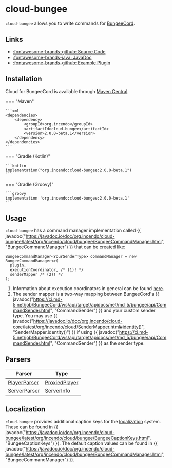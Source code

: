 # cloud-bungee

`cloud-bungee` allows you to write commands for [BungeeCord](https://github.com/SpigotMC/BungeeCord).

## Links

<div class="grid cards" markdown>

- [:fontawesome-brands-github: Source Code](https://github.com/Incendo/cloud-minecraft/tree/master/cloud-bungee)
- [:fontawesome-brands-java: JavaDoc](https://javadoc.io/doc/org.incendo/cloud-bungee)
- [:fontawesome-brands-github: Example Plugin](https://github.com/Incendo/cloud-minecraft/tree/master/examples/example-bungee)

</div>

## Installation

Cloud for BungeeCord is available through [Maven Central](https://central.sonatype.com/artifact/org.incendo/cloud-bungee).

<!-- prettier-ignore -->
=== "Maven"

    ```xml
    <dependencies>
        <dependency>
            <groupId>org.incendo</groupId>
            <artifactId>cloud-bungee</artifactId>
            <version>2.0.0-beta.1</version>
        </dependency>
    </dependencies>
    ```

=== "Gradle (Kotlin)"

    ```kotlin
    implementation("org.incendo:cloud-bungee:2.0.0-beta.1")
    ```

=== "Gradle (Groovy)"

    ```groovy
    implementation 'org.incendo:cloud-bungee:2.0.0-beta.1'
    ```

## Usage

`cloud-bungee` has a command manager implementation called
{{ javadoc("https://javadoc.io/doc/org.incendo/cloud-bungee/latest/org/incendo/cloud/bungee/BungeeCommandManager.html", "BungeeCommandManager") }}
that can be created like:

```{ .java .annotate }
BungeeCommandManager<YourSenderType> commandManager = new BungeeCommandManager<>(
  plugin,
  executionCoordinator, /* (1)! */
  senderMapper /* (2)! */
);
```

1. Information about execution coordinators in general can be found
   [here](../core/index.md#execution-coordinators).
2. The sender mapper is a two-way mapping between BungeeCord's
   {{ javadoc("https://ci.md-5.net/job/BungeeCord/ws/api/target/apidocs/net/md_5/bungee/api/CommandSender.html", "CommandSender") }} and your custom sender type.
   You may use {{ javadoc("<https://javadoc.io/doc/org.incendo/cloud-core/latest/org/incendo/cloud/SenderMapper.html#identity()>", "SenderMapper.identity()") }} if using {{ javadoc("https://ci.md-5.net/job/BungeeCord/ws/api/target/apidocs/net/md_5/bungee/api/CommandSender.html", "CommandSender") }} as the sender type.

## Parsers

| Parser                                                                                                                   | Type                                                                                                                        |
| ------------------------------------------------------------------------------------------------------------------------ | --------------------------------------------------------------------------------------------------------------------------- |
| [PlayerParser](https://javadoc.io/doc/org.incendo/cloud-bungee/latest/org/incendo/cloud/bungee/parser/PlayerParser.html) | [ProxiedPlayer](https://ci.md-5.net/job/BungeeCord/ws/api/target/apidocs/net/md_5/bungee/api/connection/ProxiedPlayer.html) |
| [ServerParser](https://javadoc.io/doc/org.incendo/cloud-bungee/latest/org/incendo/cloud/bungee/parser/ServerParser.html) | [ServerInfo](https://ci.md-5.net/job/BungeeCord/ws/api/target/apidocs/net/md_5/bungee/api/config/ServerInfo.html)           |

## Localization

`cloud-bungee` provides additional caption keys for the [localization](../localization/index.md) system.
These can be found in
{{ javadoc("https://javadoc.io/doc/org.incendo/cloud-bungee/latest/org/incendo/cloud/bungee/BungeeCaptionKeys.html", "BungeeCaptionKeys") }}.
The default caption values can be found in
{{ javadoc("https://javadoc.io/doc/org.incendo/cloud-bungee/latest/org/incendo/cloud/bungee/BungeeCommandManager.html", "BungeeCommandManager") }}.
